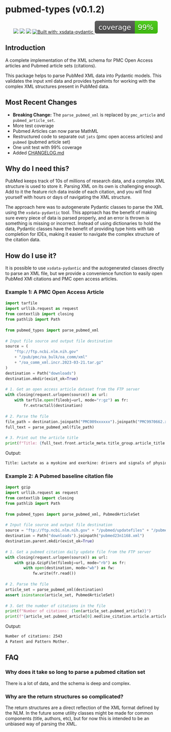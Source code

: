 # pubmed-types (v0.1.2)

<p align="center">
    <img src="https://img.shields.io/pypi/dm/pubmed-types?style=flat-square" />
    <img src="https://img.shields.io/pypi/l/pubmed-types?style=flat-square"/>
    <img src="https://img.shields.io/pypi/v/pubmed-types?style=flat-square"/>
    <a href="https://github.com/tefra/xsdata-pydantic">
        <img alt="Built with: xsdata-pydantic" src="https://img.shields.io/badge/Built%20with-xsdata--pydantic-blue">
    </a>
    <a href="https://github.com/dbrgn/coverage-badge">
        <img src="./images/coverage.svg">
    </a>
</p>

## Introduction

A complete implementation of the XML schema for PMC Open Access articles and Pubmed
article sets (citations).

This package helps to parse PubMed XML data into Pydantic models. This validates the
input xml data and provides typehints for working with the complex XML structures
present in PubMed data.

## Most Recent Changes

* **Breaking Change:** The `parse_pubmed_xml` is replaced by `pmc_article` and `pubmed_article_set`.
* More test coverage
* Pubmed Articles can now parse MathML
* Restructured code to separate out `jats` (pmc open access articles) and `pubmed` (pubmed article set)
* One unit test with 99% coverage
* Added [CHANGELOG.md](CHANGELOG.md)

## Why do I need this?

PubMed keeps track of 10s of millions of research data, and a complex XML structure is
used to store it. Parsing XML on its own is challenging enough. Add to it the feature
rich data inside of each citation, and you will find yourself with hours or days of
navigating the XML structure.

The approach here was to autogenerate Pydantic classes to parse the XML using the
`xsdata-pydantic` tool. This approach has the benefit of making sure every piece of data
is parsed properly, and an error is thrown is something is missing or incorrect. Instead
of using dictionaries to hold the data, Pydantic classes have the benefit of providing
type hints with tab completion for IDEs, making it easier to navigate the complex
structure of the citation data.

## How do I use it?

It is possible to use `xsdata-pydantic` and the autogenerated classes directly to parse
an XML file, but we provide a convenience function to easily open PubMed XMl citations
and PMC open access articles.

### Example 1: A PMC Open Access Article

```python
import tarfile
import urllib.request as request
from contextlib import closing
from pathlib import Path

from pubmed_types import parse_pubmed_xml

# Input file source and output file destination
source = (
    "ftp://ftp.ncbi.nlm.nih.gov"
    + "/pub/pmc/oa_bulk/oa_comm/xml"
    + "/oa_comm_xml.incr.2023-03-21.tar.gz"
)
destination = Path("downloads")
destination.mkdir(exist_ok=True)

# 1. Get an open access article dataset from the FTP server
with closing(request.urlopen(source)) as url:
    with tarfile.open(fileobj=url, mode="r:gz") as fr:
        fr.extractall(destination)

# 2. Parse the file
file_path = destination.joinpath("PMC009xxxxxx").joinpath("PMC9970662.xml")
full_text = parse_pubmed_xml(file_path)

# 3. Print out the article title
print(f"Title: {full_text.front.article_meta.title_group.article_title.content[0]}")
```

Output:

```bash
Title: Lactate as a myokine and exerkine: drivers and signals of physiology and metabolism
```

### Example 2: A Pubmed baseline citation file

```python
import gzip
import urllib.request as request
from contextlib import closing
from pathlib import Path

from pubmed_types import parse_pubmed_xml, PubmedArticleSet

# Input file source and output file destination
source = "ftp://ftp.ncbi.nlm.nih.gov" + "/pubmed/updatefiles" + "/pubmed23n1168.xml.gz"
destination = Path("downloads").joinpath("pubmed23n1168.xml")
destination.parent.mkdir(exist_ok=True)

# 1. Get a pubmed citation daily update file from the FTP server
with closing(request.urlopen(source)) as url:
    with gzip.GzipFile(fileobj=url, mode="rb") as fr:
        with open(destination, mode="wb") as fw:
            fw.write(fr.read())

# 2. Parse the file
article_set = parse_pubmed_xml(destination)
assert isinstance(article_set, PubmedArticleSet)

# 3. Get the number of citations in the file
print(f"Number of citations: {len(article_set.pubmed_article)}")
print(f"{article_set.pubmed_article[0].medline_citation.article.article_title.content[0]}")
```

Output:

```bash
Number of citations: 2543
A Patent and Pattern Mother.
```

## FAQ

### Why does it take so long to parse a pubmed citation set

There is a lot of data, and the schema is deep and complex.

### Why are the return structures so complicated?

The return structures are a direct reflection of the XML format defined by the NLM. In
the future some utility classes might be made for common components (title, authors,
etc), but for now this is intended to be an unbiased way of parsing the XML.
